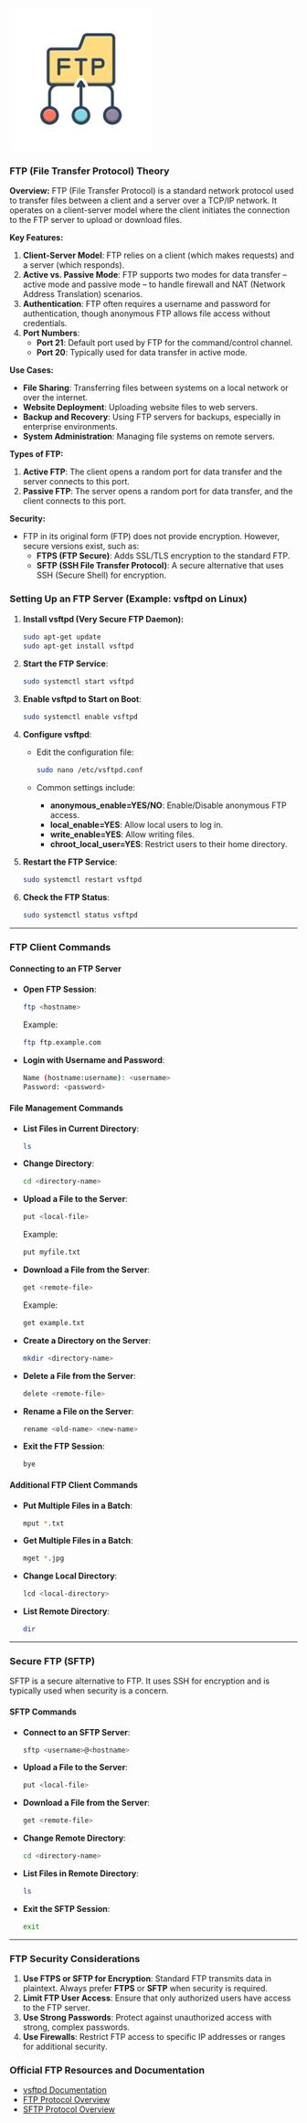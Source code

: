 <img src="assets/image.png" alt="FTP " width="250" >

### **FTP (File Transfer Protocol) Theory**

**Overview:**
FTP (File Transfer Protocol) is a standard network protocol used to transfer files between a client and a server over a TCP/IP network. It operates on a client-server model where the client initiates the connection to the FTP server to upload or download files.

**Key Features:**
1. **Client-Server Model**: FTP relies on a client (which makes requests) and a server (which responds).
2. **Active vs. Passive Mode**: FTP supports two modes for data transfer – active mode and passive mode – to handle firewall and NAT (Network Address Translation) scenarios.
3. **Authentication**: FTP often requires a username and password for authentication, though anonymous FTP allows file access without credentials.
4. **Port Numbers**:
   - **Port 21**: Default port used by FTP for the command/control channel.
   - **Port 20**: Typically used for data transfer in active mode.

**Use Cases:**
- **File Sharing**: Transferring files between systems on a local network or over the internet.
- **Website Deployment**: Uploading website files to web servers.
- **Backup and Recovery**: Using FTP servers for backups, especially in enterprise environments.
- **System Administration**: Managing file systems on remote servers.

**Types of FTP:**
1. **Active FTP**: The client opens a random port for data transfer and the server connects to this port.
2. **Passive FTP**: The server opens a random port for data transfer, and the client connects to this port.

**Security:**
- FTP in its original form (FTP) does not provide encryption. However, secure versions exist, such as:
  - **FTPS (FTP Secure)**: Adds SSL/TLS encryption to the standard FTP.
  - **SFTP (SSH File Transfer Protocol)**: A secure alternative that uses SSH (Secure Shell) for encryption.

### **Setting Up an FTP Server (Example: vsftpd on Linux)**

1. **Install vsftpd (Very Secure FTP Daemon):**

   ```bash
   sudo apt-get update
   sudo apt-get install vsftpd
   ```

2. **Start the FTP Service**:

   ```bash
   sudo systemctl start vsftpd
   ```

3. **Enable vsftpd to Start on Boot**:

   ```bash
   sudo systemctl enable vsftpd
   ```

4. **Configure vsftpd**:

   - Edit the configuration file:
     ```bash
     sudo nano /etc/vsftpd.conf
     ```

   - Common settings include:
     - **anonymous_enable=YES/NO**: Enable/Disable anonymous FTP access.
     - **local_enable=YES**: Allow local users to log in.
     - **write_enable=YES**: Allow writing files.
     - **chroot_local_user=YES**: Restrict users to their home directory.

5. **Restart the FTP Service**:

   ```bash
   sudo systemctl restart vsftpd
   ```

6. **Check the FTP Status**:

   ```bash
   sudo systemctl status vsftpd
   ```

---

### **FTP Client Commands**

#### **Connecting to an FTP Server**

- **Open FTP Session**:
    ```bash
    ftp <hostname>
    ```

    Example:
    ```bash
    ftp ftp.example.com
    ```

- **Login with Username and Password**:
    ```bash
    Name (hostname:username): <username>
    Password: <password>
    ```

#### **File Management Commands**

- **List Files in Current Directory**:
    ```bash
    ls
    ```

- **Change Directory**:
    ```bash
    cd <directory-name>
    ```

- **Upload a File to the Server**:
    ```bash
    put <local-file>
    ```

    Example:
    ```bash
    put myfile.txt
    ```

- **Download a File from the Server**:
    ```bash
    get <remote-file>
    ```

    Example:
    ```bash
    get example.txt
    ```

- **Create a Directory on the Server**:
    ```bash
    mkdir <directory-name>
    ```

- **Delete a File from the Server**:
    ```bash
    delete <remote-file>
    ```

- **Rename a File on the Server**:
    ```bash
    rename <old-name> <new-name>
    ```

- **Exit the FTP Session**:
    ```bash
    bye
    ```

#### **Additional FTP Client Commands**

- **Put Multiple Files in a Batch**:
    ```bash
    mput *.txt
    ```

- **Get Multiple Files in a Batch**:
    ```bash
    mget *.jpg
    ```

- **Change Local Directory**:
    ```bash
    lcd <local-directory>
    ```

- **List Remote Directory**:
    ```bash
    dir
    ```

---

### **Secure FTP (SFTP)**

SFTP is a secure alternative to FTP. It uses SSH for encryption and is typically used when security is a concern.

#### **SFTP Commands**

- **Connect to an SFTP Server**:
    ```bash
    sftp <username>@<hostname>
    ```

- **Upload a File to the Server**:
    ```bash
    put <local-file>
    ```

- **Download a File from the Server**:
    ```bash
    get <remote-file>
    ```

- **Change Remote Directory**:
    ```bash
    cd <directory-name>
    ```

- **List Files in Remote Directory**:
    ```bash
    ls
    ```

- **Exit the SFTP Session**:
    ```bash
    exit
    ```

---

### **FTP Security Considerations**
1. **Use FTPS or SFTP for Encryption**: Standard FTP transmits data in plaintext. Always prefer **FTPS** or **SFTP** when security is required.
2. **Limit FTP User Access**: Ensure that only authorized users have access to the FTP server.
3. **Use Strong Passwords**: Protect against unauthorized access with strong, complex passwords.
4. **Use Firewalls**: Restrict FTP access to specific IP addresses or ranges for additional security.

### **Official FTP Resources and Documentation**

- [vsftpd Documentation](https://security.appspot.com/vsftpd.html)
- [FTP Protocol Overview](https://tools.ietf.org/html/rfc959)
- [SFTP Protocol Overview](https://tools.ietf.org/html/rfc4251)

